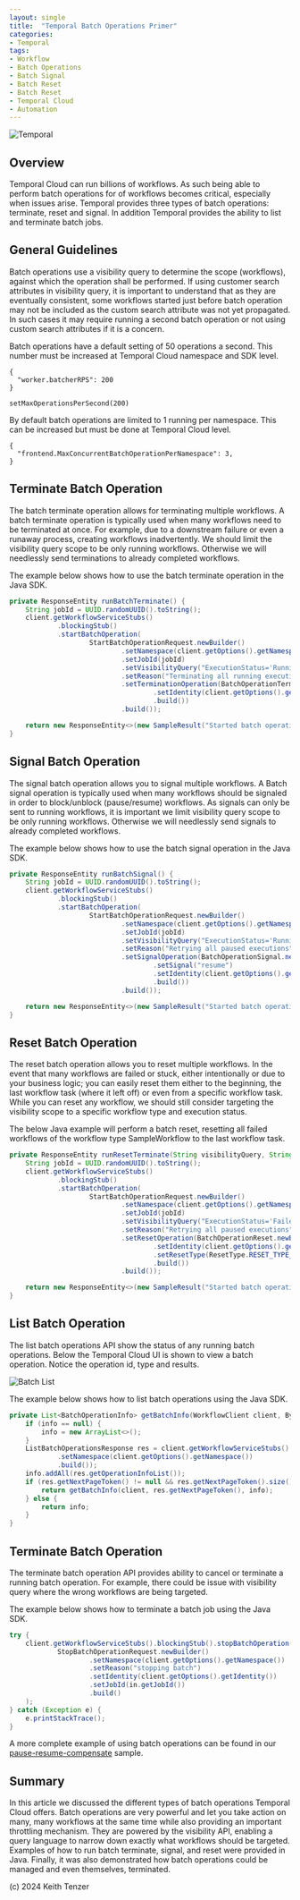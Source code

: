 ```yaml
--- 
layout: single
title:  "Temporal Batch Operations Primer"
categories:
- Temporal
tags:
- Workflow
- Batch Operations
- Batch Signal
- Batch Reset
- Batch Reset
- Temporal Cloud
- Automation
---
```


![Temporal](/assets/2022-08-15/logo-temporal-with-copy.svg)
## Overview
Temporal Cloud can run billions of workflows. As such being able to perform batch operations for of workflows becomes critical, especially when issues arise. Temporal provides three types of batch operations: terminate, reset and signal. In addition Temporal provides the ability to list and terminate batch jobs.

## General Guidelines
Batch operations use a visibility query to determine the scope (workflows), against which the operation shall be performed. If using customer search attributes in visibility query, it is important to understand that as they are eventually consistent, some workflows started just before batch operation may not be included as the custom search attribute was not yet propagated. In such cases it may require running a second batch operation or not using custom search attributes if it is a concern.

Batch operations have a default setting of 50 operations a second. This number must be increased at Temporal Cloud namespace and SDK level.
```
{
  "worker.batcherRPS": 200
}
```

```
setMaxOperationsPerSecond(200)
```

By default batch operations are limited to 1 running per namespace. This can be increased but must be done at Temporal Cloud level.
```
{
  "frontend.MaxConcurrentBatchOperationPerNamespace": 3,
}
```

## Terminate Batch Operation
The batch terminate operation allows for terminating multiple workflows. A batch terminate operation is typically used when many workflows need to be terminated at once. For example, due to a downstream failure or even a runaway process, creating workflows inadvertently. We should limit the visibility query scope to be only running workflows. Otherwise we will needlessly send terminations to already completed workflows.

The example below shows how to use the batch terminate operation in the Java SDK.

```java
private ResponseEntity runBatchTerminate() {
    String jobId = UUID.randomUUID().toString();
    client.getWorkflowServiceStubs()
            .blockingStub()
            .startBatchOperation(
                    StartBatchOperationRequest.newBuilder()
                            .setNamespace(client.getOptions().getNamespace())
                            .setJobId(jobId)
                            .setVisibilityQuery("ExecutionStatus='Running' AND WorkflowType='SampleWorkflow'")
                            .setReason("Terminating all running executions")
                            .setTerminationOperation(BatchOperationTermination.newBuilder()
                                    .setIdentity(client.getOptions().getIdentity())
                                    .build())
                            .build());

    return new ResponseEntity<>(new SampleResult("Started batch operation to terminate all running executions: " + jobId), HttpStatus.OK);
} 
```

## Signal Batch Operation
The signal batch operation allows you to signal multiple workflows. A Batch signal operation is typically used when many workflows should be signaled in order to block/unblock (pause/resume) workflows. 
As signals can only be sent to running workflows, it is important we limit visibility query scope to be only running workflows. Otherwise we will needlessly send signals to already completed workflows.

The example below shows how to use the batch signal operation in the Java SDK.
```java
private ResponseEntity runBatchSignal() {
    String jobId = UUID.randomUUID().toString();
    client.getWorkflowServiceStubs()
            .blockingStub()
            .startBatchOperation(
                    StartBatchOperationRequest.newBuilder()
                            .setNamespace(client.getOptions().getNamespace())
                            .setJobId(jobId)
                            .setVisibilityQuery("ExecutionStatus='Running' AND WorkflowType='SampleWorkflow'")
                            .setReason("Retrying all paused executions")
                            .setSignalOperation(BatchOperationSignal.newBuilder()
                                    .setSignal("resume")
                                    .setIdentity(client.getOptions().getIdentity())
                                    .build())
                            .build());

    return new ResponseEntity<>(new SampleResult("Started batch operation to retry all paused executions: " + jobId), HttpStatus.OK);
}
```

## Reset Batch Operation
The reset batch operation allows you to reset multiple workflows. In the event that many workflows are failed or stuck, either intentionally or due to your business logic; you can easily reset them either to the beginning, the last workflow task (where it left off) or even from a specific workflow task. While you can reset any workflow, we should still consider targeting the visibility scope to a specific workflow type and execution status.

The below Java example will perform a batch reset, resetting all failed workflows of the workflow type SampleWorkflow to the last workflow task.
```java
private ResponseEntity runResetTerminate(String visibilityQuery, String signalName) {
    String jobId = UUID.randomUUID().toString();
    client.getWorkflowServiceStubs()
            .blockingStub()
            .startBatchOperation(
                    StartBatchOperationRequest.newBuilder()
                            .setNamespace(client.getOptions().getNamespace())
                            .setJobId(jobId)
                            .setVisibilityQuery("ExecutionStatus='Failed' AND WorkflowType='SampleWorkflow'")
                            .setReason("Retrying all paused executions")
                            .setResetOperation(BatchOperationReset.newBuilder()
                                    .setIdentity(client.getOptions().getIdentity())
                                    .setResetType(ResetType.RESET_TYPE_LAST_WORKFLOW_TASK)
                                    .build())
                            .build());

    return new ResponseEntity<>(new SampleResult("Started batch operation to reset all failed executions: " + jobId), HttpStatus.OK);
}
```

## List Batch Operation
The list batch operations API show the status of any running batch operations. Below the Temporal Cloud UI is shown to view a batch operation. Notice the operation id, type and results.

![Batch List](/assets/2024-05-10/batch_list_example.png)

The example below shows how to list batch operations using the Java SDK.

```java
private List<BatchOperationInfo> getBatchInfo(WorkflowClient client, ByteString nextPageToken, List<BatchOperationInfo> info) {
    if (info == null) {
        info = new ArrayList<>();
    }
    ListBatchOperationsResponse res = client.getWorkflowServiceStubs().blockingStub().listBatchOperations(ListBatchOperationsRequest.newBuilder()
            .setNamespace(client.getOptions().getNamespace())
            .build());
    info.addAll(res.getOperationInfoList());
    if (res.getNextPageToken() != null && res.getNextPageToken().size() > 0) {
        return getBatchInfo(client, res.getNextPageToken(), info);
    } else {
        return info;
    }
}
```

## Terminate Batch Operation
The terminate batch operation API provides ability to cancel or terminate a running batch operation. For example, there could be issue with visibility query where the wrong workflows are being targeted.

The example below shows how to terminate a batch job using the Java SDK.

```java
try {
    client.getWorkflowServiceStubs().blockingStub().stopBatchOperation(
            StopBatchOperationRequest.newBuilder()
                    .setNamespace(client.getOptions().getNamespace())
                    .setReason("stopping batch")
                    .setIdentity(client.getOptions().getIdentity())
                    .setJobId(in.getJobId())
                    .build()
    );
} catch (Exception e) {
    e.printStackTrace();
}
```

A more complete example of using batch operations can be found in our [pause-resume-compensate](/sample/SampleIntController.java) sample.

## Summary
In this article we discussed the different types of batch operations Temporal Cloud offers. Batch operations are very powerful and let you take action on many, many workflows at the same time while also providing an important throttling mechanism. They are powered by the visibility API, enabling a query language to narrow down exactly what workflows should be targeted. Examples of how to run batch terminate, signal, and reset were provided in Java. Finally, it was also demonstrated how batch operations could be managed and even themselves, terminated.

(c) 2024 Keith Tenzer




